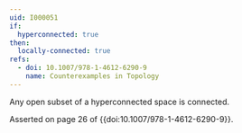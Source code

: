 ```yaml
---
uid: I000051
if:
  hyperconnected: true
then:
  locally-connected: true
refs:
  - doi: 10.1007/978-1-4612-6290-9
    name: Counterexamples in Topology
---
```

Any open subset of a hyperconnected space is connected.

Asserted on page 26 of {{doi:10.1007/978-1-4612-6290-9}}.
